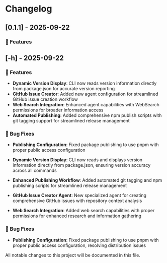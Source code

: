 # Changelog

## [0.1.1] - 2025-09-22

### 🚀 Features

## [-h] - 2025-09-22

### 🚀 Features

- **Dynamic Version Display**: CLI now reads version information directly from package.json for accurate version reporting
- **GitHub Issue Creator**: Added new agent configuration for streamlined GitHub issue creation workflow
- **Web Search Integration**: Enhanced agent capabilities with WebSearch permissions for broader information access
- **Automated Publishing**: Added comprehensive npm publish scripts with git tagging support for streamlined release management

### 🐛 Bug Fixes

- **Publishing Configuration**: Fixed package publishing to use pnpm with proper public access configuration

- **Dynamic Version Display**: CLI now reads and displays version information directly from package.json, ensuring version accuracy across all commands
- **Enhanced Publishing Workflow**: Added automated git tagging and npm publishing scripts for streamlined release management
- **GitHub Issue Creator Agent**: New specialized agent for creating comprehensive GitHub issues with repository context analysis
- **Web Search Integration**: Added web search capabilities with proper permissions for enhanced research and information gathering

### 🐛 Bug Fixes

- **Publishing Configuration**: Fixed package publishing to use pnpm with proper public access configuration, resolving distribution issues

All notable changes to this project will be documented in this file.
